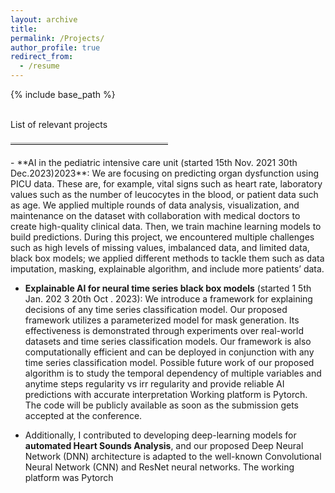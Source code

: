 ```yaml
---
layout: archive
title: 
permalink: /Projects/
author_profile: true
redirect_from:
  - /resume
---
```

{% include base_path %}


<br>
List of relevant projects

<hr style="border-top: 3px solid lightgray; margin: 20px 0; width: 50%; text-align: left;">
- **AI in the pediatric intensive care unit (started 15th Nov. 2021 30th Dec.2023)2023**: We are focusing on predicting organ dysfunction using PICU data. These are, for example, vital signs such as heart rate, laboratory values such as the number of leucocytes in the blood, or patient data such as age.
We applied multiple rounds of data analysis, visualization, and
maintenance on the dataset with collaboration with medical doctors to
create high-quality clinical data. Then, we train machine learning models
to build predictions. During this project, we encountered multiple
challenges such as high levels of missing values, imbalanced data, and
limited data, black box models; we applied different methods to tackle
them such as data imputation, masking, explainable algorithm, and
include more patients’ data.

- **Explainable AI for neural time series black box models** (started 1 5th Jan.
202 3 20th Oct . 2023): We introduce a framework for explaining decisions of any time series classification model. Our proposed framework utilizes a parameterized model for mask generation. Its effectiveness is demonstrated through experiments over real-world datasets and time series classification models. Our framework is also computationally efficient and can be deployed in conjunction with any time series classification model.
Possible future work of our proposed algorithm is to study the temporal
dependency of multiple variables and anytime steps regularity vs
irr regularity and provide reliable AI predictions with accurate interpretation
Working platform is
Pytorch. The code will be publicly available as soon
as the submission gets accepted at the conference.

- Additionally, I contributed to developing deep-learning models for
**automated Heart Sounds Analysis**, and our proposed Deep Neural Network (DNN) architecture is adapted to the well-known Convolutional Neural Network (CNN) and ResNet neural networks. The working platform was Pytorch

